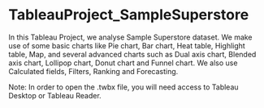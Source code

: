 # TableauProject_SampleSuperstore

In this Tableau Project, we analyse Sample Superstore dataset. We make use of some basic charts like Pie chart, Bar chart, Heat table, Highlight table, Map, and several advanced charts such as Dual axis chart, Blended axis chart, Lollipop chart, Donut chart and Funnel chart. We also use Calculated fields, Filters, Ranking and Forecasting.

Note: In order to open the .twbx file, you will need access to Tableau Desktop or Tableau Reader.

